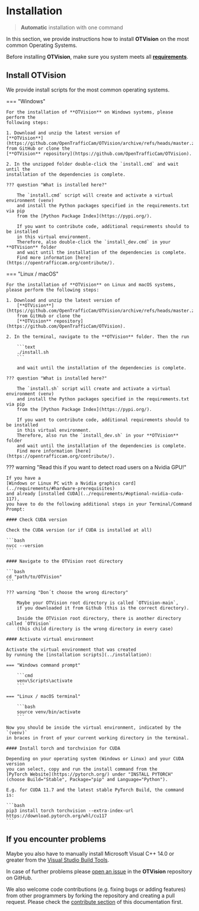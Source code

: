 # Installation

> **Automatic** installation with one command

In this section, we provide instructions how to install **OTVision** on the most common
Operating Systems.

Before installing **OTVision**, make sure you system meets all
[**requirements**](../requirements/).

## Install OTVision

We provide install scripts for the most common operating systems.

=== "Windows"

    For the installation of **OTVision** on Windows systems, please perform the
    following steps:

    1. Download and unzip the latest version of
    [**OTVision**](https://github.com/OpenTrafficCam/OTVision/archive/refs/heads/master.zip)
    from GitHub or clone the
    [**OTVision** repository](https://github.com/OpenTrafficCam/OTVision).

    2. In the unzipped folder double-click the `install.cmd` and wait until the
    installation of the dependencies is complete.

    ??? question "What is installed here?"

        The `install.cmd` script will create and activate a virtual environment (venv)
        and install the Python packages specified in the requirements.txt via pip
        from the [Python Package Index](https://pypi.org/).
        
        If you want to contribute code, additional requirements should to be installed
        in this virtual environment.
        Therefore, also double-click the `install_dev.cmd` in your **OTVision** folder
        and wait until the installation of the dependencies is complete.
        Find more information [here](https://opentrafficcam.org/contribute/).

=== "Linux / macOS"

    For the installation of **OTVision** on Linux and macOS systems,
    please perform the following steps:

    1. Download and unzip the latest version of
        [**OTVision**](https://github.com/OpenTrafficCam/OTVision/archive/refs/heads/master.zip)
        from GitHub or clone the
        [**OTVision** repository](https://github.com/OpenTrafficCam/OTVision).

    2. In the terminal, navigate to the **OTVision** folder. Then the run 
    
        ```text 
        ./install.sh
        ``` 
    
        and wait until the installation of the dependencies is complete.

    ??? question "What is installed here?"

        The `install.sh` script will create and activate a virtual environment (venv)
        and install the Python packages specified in the requirements.txt via pip
        from the [Python Package Index](https://pypi.org/).
        
        If you want to contribute code, additional requirements should to be installed
        in this virtual environment.
        Therefore, also run the `install_dev.sh` in your **OTVision** folder
        and wait until the installation of the dependencies is complete.
        Find more information [here](https://opentrafficcam.org/contribute/).

??? warning "Read this if you want to detect road users on a Nvidia GPU!"

    If you have a
    [Windows or Linux PC with a Nvidia graphics card](../requirements/#hardware-prerequisites)
    and already [installed CUDA](../requirements/#optional-nvidia-cuda-117),
    you have to do the following additional steps in your Terminal/Command Prompt:

    #### Check CUDA version

    Check the CUDA version (or if CUDA is installed at all)

    ```bash
    nvcc --version
    ```
    
    #### Navigate to the OTVision root directory

    ```bash
    cd "path/to/OTVision"
    ```

    ??? warning "Don´t choose the wrong directory"

        Maybe your OTVision root directory is called `OTVision-main`,
        if you downloaded it from Github (this is the correct directory).

        Inside the OTVision root directory, there is another directory called `OTVision`
        (this child directory is the wrong directory in every case)

    #### Activate virtual environment

    Activate the virtual environment that was created
    by running the [installation scripts](../installation):

    === "Windows command prompt"

        ```cmd 
        venv\Scripts\activate
        ``` 

    === "Linux / macOS terminal"

        ```bash
        source venv/bin/activate
        ```

    Now you should be inside the virtual environment, indicated by the `(venv)`
    in braces in front of your current working directory in the terminal.

    #### Install torch and torchvision for CUDA

    Depending on your operating system (Windows or Linux) and your CUDA version
    you can select, copy and run the install command from the
    [PyTorch Website](https://pytorch.org/) under "INSTALL PYTORCH"
    (choose Build="Stable", Package="pip" and Language="Python").

    E.g. for CUDA 11.7 and the latest stable PyTorch Build, the command is:

    ```bash
    pip3 install torch torchvision --extra-index-url https://download.pytorch.org/whl/cu117
    ```

## If you encounter problems

Maybe you also have to manually install Microsoft Visual C++ 14.0 or greater from the
[Visual Studio Build Tools](https://visualstudio.microsoft.com/visual-cpp-build-tools/).

In case of further problems please
[open an issue](https://github.com/OpenTrafficCam/OTVision/issues/new)
in the **OTVision** repository on GitHub.

We also welcome code contributions (e.g. fixing bugs or adding features) from other
programmers by forking the repository and creating a pull request.
Please check the [contribute section](https://opentrafficcam.org/contribute/)
of this documentation first.

